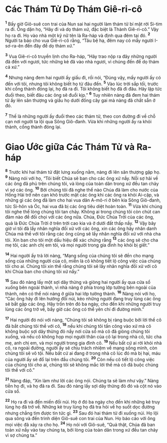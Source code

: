 # Các Thám Tử Dọ Thám Giê-ri-cô

<sup><b>1</b></sup> Bấy giờ Giô-suê con trai của Nun sai hai người làm thám tử bí mật rời Si-tim ra đi. Ông dặn họ, “Hãy đi và dọ thám xứ, đặc biệt là Thành Giê-ri-cô.” Vậy họ ra đi. Họ vào nhà một kỹ nữ tên là Ra-háp và định qua đêm tại đó. <sup><b>2</b></sup> Người ta báo cho vua Giê-ri-cô rằng, “Tâu bệ hạ, đêm nay có mấy người I-sơ-ra-ên đến đây để dọ thám xứ.”

<sup><b>3</b></sup> Vua Giê-ri-cô truyền lịnh cho Ra-háp, “Hãy trao nộp ra đây những người đã đến với ngươi, tức những kẻ đã vào nhà ngươi, vì chúng đến để dọ thám cả xứ.”

<sup><b>4</b></sup> Nhưng nàng đem hai người ấy giấu đi, rồi nói, “Ðúng vậy, mấy người ấy có đến với tôi, nhưng tôi không biết họ từ đâu đến. <sup><b>5</b></sup> Vào lúc trời sắp tối, trước khi cổng thành đóng lại, họ đã ra đi. Tôi không biết họ đã đi đâu. Hãy lập tức đuổi theo, biết đâu các ông sẽ đuổi kịp.” <sup><b>6</b></sup> Tuy nhiên nàng đã đem hai thám tử ấy lên sân thượng và giấu họ dưới đống cây gai mà nàng đã chất sẵn ở đó.

<sup><b>7</b></sup> Thế là những người ấy đuổi theo các thám tử, theo con đường đi về chỗ cạn nơi người ta lội qua Sông Giô-đanh. Vừa khi những người ấy ra khỏi thành, cổng thành đóng lại.

# Giao Ước giữa Các Thám Tử và Ra-háp

<sup><b>8</b></sup> Trước khi hai thám tử đặt lưng xuống nằm, nàng đi lên sân thượng gặp họ. <sup><b>9</b></sup> Nàng nói với họ, “Tôi biết Chúa sẽ ban cho các ông xứ nầy. Nỗi sợ hãi về các ông đã phủ trên chúng tôi, và lòng của toàn dân trong xứ đều tan chảy vì sợ các ông. <sup><b>10</b></sup> Bởi chúng tôi đã nghe thể nào Chúa đã làm cho nước của Hồng Hải trở nên cạn khô trước mặt các ông khi các ông ra khỏi Ai-cập, và những gì các ông đã làm cho hai vua dân A-mô-ri ở bên kia Sông Giô-đanh, tức Si-hôn và Óc, hai vua đã bị các ông tiêu diệt hoàn toàn. <sup><b>11</b></sup> Vừa khi chúng tôi nghe thế lòng chúng tôi tan chảy. Không ai trong chúng tôi còn chút can đảm nào để đối chọi với các ông nữa. Chúa, Ðức Chúa Trời của các ông, quả là Ðức Chúa Trời ở trên trời cao kia và ở dưới đất thấp nầy. <sup><b>12</b></sup> Vậy bây giờ vì tôi đã lấy nhân nghĩa đối xử với các ông, xin các ông hãy nhân danh Chúa mà thề với tôi rằng các ông cũng sẽ lấy nhân nghĩa đối xử với nhà cha tôi. Xin ban cho tôi một dấu hiệu để xác chứng rằng <sup><b>13</b></sup> các ông sẽ cho cha mẹ tôi, các anh chị em tôi, và mọi người trong gia đình họ khỏi bị giết.”

<sup><b>14</b></sup> Hai người ấy trả lời nàng, “Mạng sống của chúng tôi sẽ đền cho mạng sống của những người của cô, miễn là cô không tiết lộ công việc của chúng tôi cho ai. Chúng tôi xin thề rằng chúng tôi sẽ lấy nhân nghĩa đối xử với cô khi Chúa ban cho chúng tôi xứ nầy.”

<sup><b>15</b></sup> Sau đó nàng lấy một sợi dây thừng và giòng hai người ấy qua cửa sổ xuống bên ngoài thành, vì nhà nàng ở phía trong lớp tường bên ngoài của thành, nên có thể nói nàng ở giữa hai lớp tường thành. <sup><b>16</b></sup> Nàng nói với họ, “Các ông hãy đi lên hướng đồi núi, kẻo những người đang truy lùng các ông sẽ bắt gặp các ông. Hãy trốn trên đó ba ngày, cho đến khi những người truy lùng các ông trở về, bấy giờ các ông có thể yên chí đi đường mình.”

<sup><b>17</b></sup> Hai người đó nói với nàng, “Chúng tôi sẽ không bị ràng buộc bởi lời thề cô đã bắt chúng tôi thề với cô, <sup><b>18</b></sup> nếu khi chúng tôi tấn công vào xứ mà cô không buộc sợi dây thừng đỏ nầy nơi cửa sổ mà cô đã giòng chúng tôi xuống, và nếu cô không họp mọi người thân của cô lại trong nhà cô, tức cha mẹ, anh chị em, và mọi người trong gia đình cô. <sup><b>19</b></sup> Nếu bất cứ ai rời khỏi nhà cô, ra ngoài đường, người ấy sẽ chịu trách nhiệm về mạng sống mình, còn chúng tôi sẽ vô tội. Nếu bất cứ ai đang ở trong nhà cô lúc đó mà bị hại, máu của người ấy sẽ đổ lại trên đầu chúng tôi. <sup><b>20</b></sup> Còn nếu cô tiết lộ công việc của chúng tôi cho ai, chúng tôi sẽ không mắc lời thề mà cô đã buộc chúng tôi thề với cô.”

<sup><b>21</b></sup> Nàng đáp, “Xin làm như lời các ông nói. Chúng ta sẽ làm như vậy.” Nàng tiễn họ đi, và họ đã ra đi. Sau đó nàng lấy sợi dây thừng đỏ đó và cột nó vào cửa sổ.

<sup><b>22</b></sup> Họ ra đi và đến miền đồi núi. Họ ở đó ba ngày cho đến khi những kẻ truy lùng họ đã trở về. Những kẻ truy lùng họ đã tra hỏi về họ suốt dọc đường nhưng chẳng tìm được tin tức gì. <sup><b>23</b></sup> Sau đó hai thám tử đi xuống núi. Họ lội qua sông và đến trình diện Giô-suê con trai của Nun. Họ báo cáo với ông mọi việc đã xảy ra cho họ. <sup><b>24</b></sup> Họ nói với Giô-suê, “Quả thật, Chúa đã ban toàn xứ nầy vào tay chúng ta, bởi lòng của toàn dân trong xứ đều tan chảy vì sợ chúng ta.”

